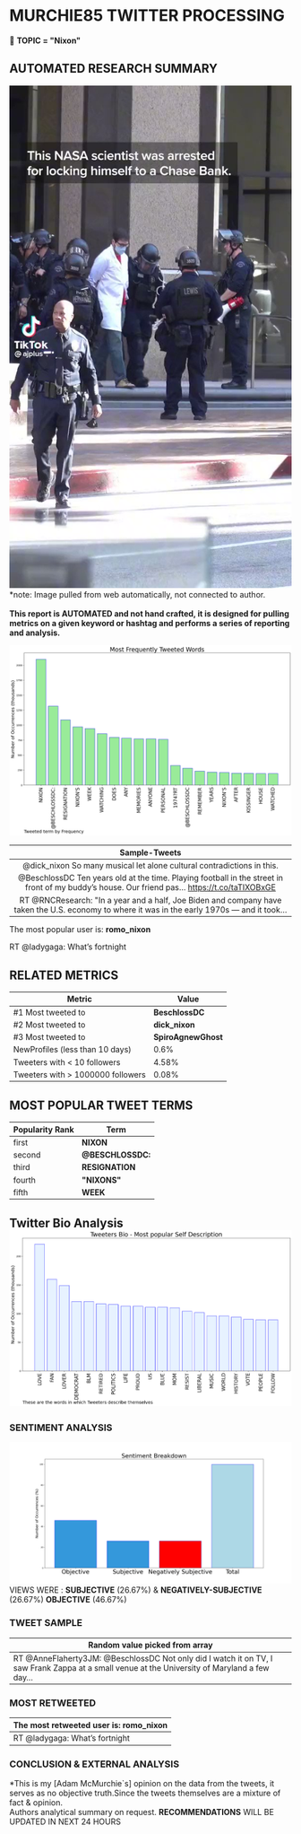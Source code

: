 # MURCHIE85 TWITTER PROCESSING 
&#x1F34E; **TOPIC = "Nixon"**

## AUTOMATED RESEARCH SUMMARY

![image](assets/2022-08-05hashtagImage.png)*note: Image pulled from web automatically, not connected to author.
<br></br>
<b> This report is AUTOMATED and not hand crafted, it is designed for pulling metrics on a given keyword or hashtag and performs a series of reporting and analysis.</b>



![image](assets/2022-08-05TWEETS.png)



|                **Sample-Tweets**        |
| :-------------: |
| @dick_nixon So many musical let alone cultural contradictions in this. |
| @BeschlossDC Ten years old at the time. Playing football in the street in front of my buddy’s house. Our friend pas… https://t.co/taTIXOBxGE |
| RT @RNCResearch: "In a year and a half, Joe Biden and company have taken the U.S. economy to where it was in the early 1970s — and it took… |

The most popular user is: **romo_nixon**
<div class="alert alert-block alert-danger"> RT @ladygaga: What’s fortnight</div>

## RELATED METRICS<br>
| Metric | Value |
| ------------- | ------------- |
| #1 Most tweeted to  | **BeschlossDC** |
| #2 Most tweeted to  | **dick_nixon** |
| #3 Most tweeted to  | **SpiroAgnewGhost** |
| NewProfiles (less than 10 days) | 0.6%  |
| Tweeters with < 10 followers  | 4.58%|
| Tweeters with > 1000000 followers  | 0.08%  |



## MOST POPULAR TWEET TERMS 


| Popularity Rank  | Term |
| ------------- | ------------- |
| first  | **NIXON**  |
| second  | **@BESCHLOSSDC:**  |
| third  | **RESIGNATION** |
| fourth  | **"NIXONS"**  |
| fifth  | **WEEK**  |


## Twitter Bio Analysis![image](assets/2022-08-05BIO.png)
### SENTIMENT ANALYSIS
![image](assets/2022-08-05sentiment.png)
VIEWS WERE : **SUBJECTIVE**  (26.67%) & **NEGATIVELY-SUBJECTIVE** (26.67%) **OBJECTIVE** (46.67%)

### TWEET SAMPLE 
| Random value picked from array |
| ------------- |
|RT @AnneFlaherty3JM: @BeschlossDC Not only did I watch it on TV, I saw Frank Zappa at a small venue at the University of Maryland a few day… |

### MOST RETWEETED 

| The most retweeted user is: **romo_nixon**  |
| ------------- |
| RT @ladygaga: What’s fortnight |

### CONCLUSION & EXTERNAL ANALYSIS

*This is my [Adam McMurchie`s] opinion on the data from the tweets, it serves as no objective truth.Since the tweets themselves are a mixture of fact & opinion.<br>
Authors analytical summary on request.
**RECOMMENDATIONS** WILL BE UPDATED IN NEXT  24 HOURS <br>